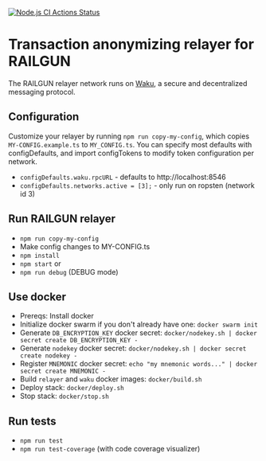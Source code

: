 [![Node.js CI Actions Status](https://github.com/Railgun-Community/relayer/actions/workflows/node.js.yml/badge.svg?branch=master)](https://github.com/Railgun-Community/relayer/actions)

# Transaction anonymizing relayer for RAILGUN

The RAILGUN relayer network runs on [Waku](https://wakunetwork.com/), a secure and decentralized messaging protocol.

## Configuration

Customize your relayer by running `npm run copy-my-config`, which copies `MY-CONFIG.example.ts` to `MY_CONFIG.ts`.
You can specify most defaults with configDefaults, and import configTokens to modify token configuration per network.

- `configDefaults.waku.rpcURL` - defaults to http://localhost:8546
- `configDefaults.networks.active = [3];` - only run on ropsten (network id 3)

## Run RAILGUN relayer

- `npm run copy-my-config`
- Make config changes to MY-CONFIG.ts
- `npm install`
- `npm start` or
- `npm run debug` (DEBUG mode)

## Use docker

- Prereqs: Install docker
- Initialize docker swarm if you don't already have one: `docker swarm init`
- Generate `DB_ENCRYPTION_KEY` docker secret: `docker/nodekey.sh | docker secret create DB_ENCRYPTION_KEY -`
- Generate `nodekey` docker secret: `docker/nodekey.sh | docker secret create nodekey -`
- Register `MNEMONIC` docker secret: `echo "my mnemonic words..." | docker secret create MNEMONIC -`
- Build `relayer` and `waku` docker images: `docker/build.sh`
- Deploy stack: `docker/deploy.sh`
- Stop stack: `docker/stop.sh`

## Run tests

- `npm run test`
- `npm run test-coverage` (with code coverage visualizer)
